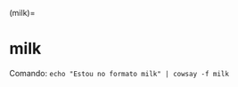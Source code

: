 (milk)=

# milk

Comando: `echo "Estou no formato milk" | cowsay -f milk`

```{literalinclude} saidas/milk.txt 
```

